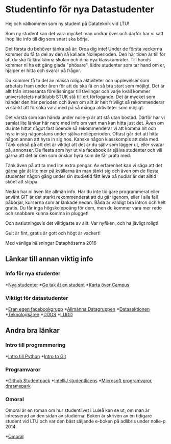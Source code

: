# Studentinfo för nya Datastudenter #

  Hej och välkommen som ny student på Datateknik vid LTU!

  Som ny student kan det vara mycket man undrar över och därför har vi satt
  ihop lite info till dig som snart ska börja.

  Det första du behöver tänka på är: Oroa dig inte! Under de första veckorna
  kommer du få ta del av den så kallade Nolleperioden. Den här tiden är till
  för att du ska få lära känna skolan och dina nya klasskamrater. Till hands
  kommer ni ha ett gäng glada "phösare", äldre studenter som tar hand om er,
  hjälper er hitta och svarar på frågor.

  Du kommer få ta del av massa roliga aktiviteter och upplevelser som arbetats
  fram under åren för att du ska få en så bra start som möjligt. Det är allt
  från intressanta föreläsningar till tävlingar och varje kväll kommer
  universitetets nattklubb STUK stå till ert förfogande. Det är mycket som
  händer den här perioden och även om allt är helt friviligt så rekommenderar
  vi starkt att försöka vara med på så många aktiviteter som möjligt.

  Det värsta som kan hända under nolle-p är att stå utan bostad. Därför har vi
  samlat lite länkar här nere med info om vart man kan hitta just det. Även om
  du inte hittat något fast boende så rekommenderar vi att komma hit och hyra
  in sig någonstans under själva nolleperioden. Oftast går det att hitta någon
  annan att hyra in sig hos. Kanske någon klasskompis att dela med. Tänk också
  på att det är viktigt att det är du själv som lägger ut,
  eller svarar på, annonser. De flesta som hyr ut via facebook är själva studenter
  och vill gärna att det är den som önskar hyra som de får prata med.

  Tänk även på att ta med lite extra pengar. Av erfarenhet kan vi säga att det
  gärna går åt lite mer på kvällarna än man tänkt sig och även om de flesta
  studenter någon gång under sin studietid fått leva på nudlar är det alltid
  skönt att slippa.

  Nedan har ni även lite allmän info. Har du inte tidigare programmerat eller
  använt GIT är det starkt rekommenderat att du går igenom, eller i alla fall
  påbörjar, kurserna som är länkade nedan. Båda är väldigt bra intron och helt
  gratis. Du får inga högskolepoäng för dem, men du kommer vara mer redo och
  snabbare kunna komma in plugget!

  Och avslutningsvis det viktigaste av allt: Var nyfiken, och ha jävligt roligt!

  Gult är fint, gratis är gott och högt är vackert!


  Med vänliga hälsningar
  Dataphösarna 2016

## Länkar till annan viktig info

### Info för nya studenter

  *[Nya studenter](https://www.facebook.com/groups/249379248513482/)
  *[Ge tak åt en student](https://www.facebook.com/groups/185241421543279/)
  *[Karta över Campus](http://www.ltu.se/maps/campusmap/)

### Viktigt för datastudenter

  *[Eran egen facebookgrupp](https://www.facebook.com/groups/datateknik16/)
  *[Allmänna Datagruppen](https://www.facebook.com/groups/340801326035607/)
  *[Datasektionen](http://www.datasektionen.com/)
  *[Teknologkåren](http://teknologkaren.se/)
  *[DDOS](https://www.facebook.com/LTUDDOS/)
  *[LUDD](http://www.ludd.ltu.se/w2/index.php/Main_Page)

## Andra bra länkar

### Intro till programmering

  *[Intro till Python](https://www.codecademy.com/learn/python)
  *[Intro to Git](https://www.udacity.com/course/how-to-use-git-and-github--ud775)

### Programvaror

  *[Github Studentpack](https://education.github.com/pack)
  *[IntelliJ studentlicens](http://www.jetbrains.com/student/)
  *[Microsoft programvaror, dreamspark](https://goo.gl/FjDuij)

### Omoral

  Omoral är en roman om hur studentlivet i Luleå kan se ut, om man är intresserad av
  den sidan av studierna.
  Boken är skriven av en tidigare student vid LTU och var den bäst säljande e-boken
  på adlibris under nolle-p 2014.

  *[Omoral](http://www.omoral.com/)
